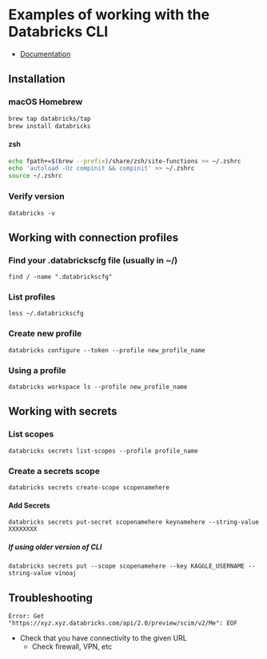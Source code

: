 # Examples of working with the Databricks CLI

- [Documentation](https://docs.databricks.com/dev-tools/cli/databricks-cli.html)

## Installation

### macOS Homebrew

```sh
brew tap databricks/tap
brew install databricks
```

#### zsh

```sh
echo fpath+=$(brew --prefix)/share/zsh/site-functions >> ~/.zshrc
echo 'autoload -Uz compinit && compinit' >> ~/.zshrc
source ~/.zshrc
```

### Verify version

`databricks -v`

## Working with connection profiles

### Find your .databrickscfg file (usually in ~/)

`find / -name ".databrickscfg"`

### List profiles

`less ~/.databrickscfg`

### Create new profile

`databricks configure --token --profile new_profile_name`

### Using a profile

`databricks workspace ls --profile new_profile_name`

## Working with secrets

### List scopes

`databricks secrets list-scopes --profile profile_name`

### Create a secrets scope

`databricks secrets create-scope scopenamehere`

#### Add Secrets

`databricks secrets put-secret scopenamehere keynamehere --string-value XXXXXXXX`

##### If using older version of CLI

`databricks secrets put --scope scopenamehere --key KAGGLE_USERNAME --string-value vinoaj`

## Troubleshooting

`Error: Get "https://xyz.xyz.databricks.com/api/2.0/preview/scim/v2/Me": EOF`

- Check that you have connectivity to the given URL
  - Check firewall, VPN, etc
